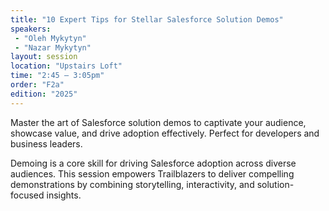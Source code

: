```yaml
---
title: "10 Expert Tips for Stellar Salesforce Solution Demos"
speakers:
 - "Oleh Mykytyn"
 - "Nazar Mykytyn"
layout: session
location: "Upstairs Loft"
time: "2:45 — 3:05pm"
order: "F2a"
edition: "2025"
---
```


Master the art of Salesforce solution demos to captivate your audience, showcase value, and drive adoption effectively. Perfect for developers and business leaders.

Demoing is a core skill for driving Salesforce adoption across diverse audiences. This session empowers Trailblazers to deliver compelling demonstrations by combining storytelling, interactivity, and solution-focused insights.